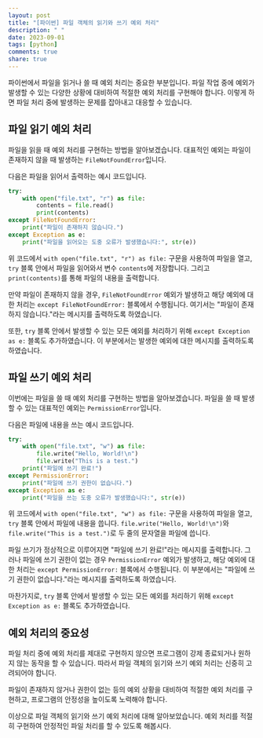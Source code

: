 ```yaml
---
layout: post
title: "[파이썬] 파일 객체의 읽기와 쓰기 예외 처리"
description: " "
date: 2023-09-01
tags: [python]
comments: true
share: true
---
```


파이썬에서 파일을 읽거나 쓸 때 예외 처리는 중요한 부분입니다. 파일 작업 중에 예외가 발생할 수 있는 다양한 상황에 대비하여 적절한 예외 처리를 구현해야 합니다. 이렇게 하면 파일 처리 중에 발생하는 문제를 잡아내고 대응할 수 있습니다.

## 파일 읽기 예외 처리

파일을 읽을 때 예외 처리를 구현하는 방법을 알아보겠습니다. 대표적인 예외는 파일이 존재하지 않을 때 발생하는 `FileNotFoundError`입니다. 

다음은 파일을 읽어서 출력하는 예시 코드입니다.

```python
try:
    with open("file.txt", "r") as file:
        contents = file.read()
        print(contents)
except FileNotFoundError:
    print("파일이 존재하지 않습니다.")
except Exception as e:
    print("파일을 읽어오는 도중 오류가 발생했습니다:", str(e))
```

위 코드에서 `with open("file.txt", "r") as file:` 구문을 사용하여 파일을 열고, `try` 블록 안에서 파일을 읽어와서 변수 `contents`에 저장합니다. 그리고 `print(contents)`를 통해 파일의 내용을 출력합니다.

만약 파일이 존재하지 않을 경우, `FileNotFoundError` 예외가 발생하고 해당 예외에 대한 처리는 `except FileNotFoundError:` 블록에서 수행됩니다. 여기서는 "파일이 존재하지 않습니다."라는 메시지를 출력하도록 하였습니다.

또한, `try` 블록 안에서 발생할 수 있는 모든 예외를 처리하기 위해 `except Exception as e:` 블록도 추가하였습니다. 이 부분에서는 발생한 예외에 대한 메시지를 출력하도록 하였습니다.

## 파일 쓰기 예외 처리

이번에는 파일을 쓸 때 예외 처리를 구현하는 방법을 알아보겠습니다. 파일을 쓸 때 발생할 수 있는 대표적인 예외는 `PermissionError`입니다.

다음은 파일에 내용을 쓰는 예시 코드입니다.

```python
try:
    with open("file.txt", "w") as file:
        file.write("Hello, World!\n")
        file.write("This is a test.")
    print("파일에 쓰기 완료!")
except PermissionError:
    print("파일에 쓰기 권한이 없습니다.")
except Exception as e:
    print("파일을 쓰는 도중 오류가 발생했습니다:", str(e))
```

위 코드에서 `with open("file.txt", "w") as file:` 구문을 사용하여 파일을 열고, `try` 블록 안에서 파일에 내용을 씁니다. `file.write("Hello, World!\n")`와 `file.write("This is a test.")`로 두 줄의 문자열을 파일에 씁니다.

파일 쓰기가 정상적으로 이루어지면 "파일에 쓰기 완료!"라는 메시지를 출력합니다. 그러나 파일에 쓰기 권한이 없는 경우 `PermissionError` 예외가 발생하고, 해당 예외에 대한 처리는 `except PermissionError:` 블록에서 수행됩니다. 이 부분에서는 "파일에 쓰기 권한이 없습니다."라는 메시지를 출력하도록 하였습니다.

마찬가지로, `try` 블록 안에서 발생할 수 있는 모든 예외를 처리하기 위해 `except Exception as e:` 블록도 추가하였습니다.

## 예외 처리의 중요성

파일 처리 중에 예외 처리를 제대로 구현하지 않으면 프로그램이 강제 종료되거나 원하지 않는 동작을 할 수 있습니다. 따라서 파일 객체의 읽기와 쓰기 예외 처리는 신중히 고려되어야 합니다.

파일이 존재하지 않거나 권한이 없는 등의 예외 상황을 대비하여 적절한 예외 처리를 구현하고, 프로그램의 안정성을 높이도록 노력해야 합니다.

이상으로 파일 객체의 읽기와 쓰기 예외 처리에 대해 알아보았습니다. 예외 처리를 적절히 구현하여 안정적인 파일 처리를 할 수 있도록 해봅시다.